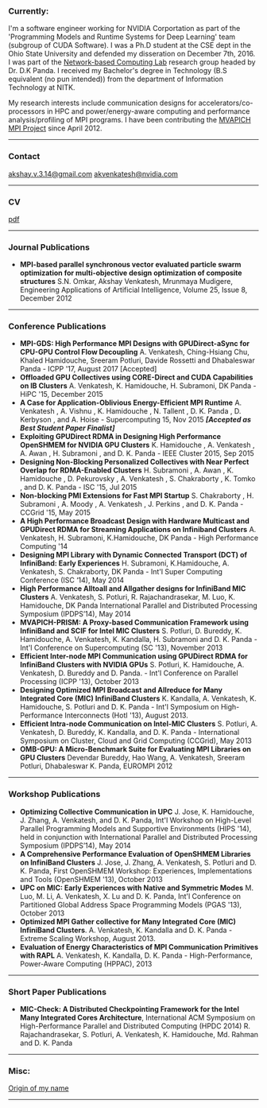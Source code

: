 ### Currently:

I'm a software engineer working for NVIDIA Corportation as part of the 'Programming Models and Runtime Systems for Deep Learning' team (subgroup of CUDA Software). I was a Ph.D student at the CSE dept in the Ohio State University and defended my disseration on December 7th, 2016. I was part of the [Network-based Computing Lab](http://nowlab.cse.ohio-state.edu/) research group headed by Dr. D.K Panda. I received my Bachelor's degree in Technology (B.S equivalent (no pun intended)) from the department of Information Technology at NITK.

My research interests include communication designs for accelerators/co-processors in HPC and power/energy-aware computing and performance analysis/profiling of MPI programs. I have been contributing the [MVAPICH MPI Project](http://mvapich.cse.ohio-state.edu/) since April 2012.

***

### Contact
akshay.v.3.14@gmail.com
akvenkatesh@nvidia.com

***

### CV
[pdf](./header.pdf)

***

### Journal Publications
* **MPI-based parallel synchronous vector evaluated particle swarm optimization for multi-objective design optimization of composite structures** S.N. Omkar, Akshay Venkatesh, Mrunmaya Mudigere, Engineering Applications of Artificial Intelligence, Volume 25, Issue 8, December 2012

***

### Conference Publications
* **MPI-GDS: High Performance MPI Designs with GPUDirect-aSync for CPU-GPU Control Flow Decoupling**
 A. Venkatesh, Ching-Hsiang Chu, Khaled Hamidouche, Sreeram Potluri, Davide Rossetti and Dhabaleswar Panda - ICPP '17, August 2017 [Accepted]
* **Offloaded GPU Collectives using CORE-Direct and CUDA Capabilities on IB Clusters** A. Venkatesh, K. Hamidouche, H. Subramoni, DK Panda - HiPC '15, December 2015
* **A Case for Application-Oblivious Energy-Efficient MPI Runtime** A. Venkatesh , A. Vishnu , K. Hamidouche , N. Tallent , D. K. Panda , D. Kerbyson , and A. Hoise - Supercomputing 15, Nov 2015 **_[Accepted as Best Student Paper Finalist]_**
* **Exploiting GPUDirect RDMA in Designing High Performance OpenSHMEM for NVIDIA GPU Clusters** 
K. Hamidouche , A. Venkatesh , A. Awan , H. Subramoni , and D. K. Panda - IEEE Cluster 2015, Sep 2015
* **Designing Non-Blocking Personalized Collectives with Near Perfect Overlap for RDMA-Enabled Clusters**
H. Subramoni , A. Awan , K. Hamidouche , D. Pekurovsky , A. Venkatesh , S. Chakraborty , K. Tomko , and D. K. Panda - ISC '15, Jul 2015
* **Non-blocking PMI Extensions for Fast MPI Startup** S. Chakraborty , H. Subramoni , A. Moody , A. Venkatesh , J. Perkins , and D. K. Panda - CCGrid '15, May 2015
* **A High Performance Broadcast Design with Hardware Multicast and GPUDirect RDMA for Streaming Applications on Infiniband Clusters** A. Venkatesh, H. Subramoni, K.Hamidouche, DK Panda - High Performance Computing '14
* **Designing MPI Library with Dynamic Connected Transport (DCT) of InfiniBand: Early Experiences** H. Subramoni, K.Hamidouche, A. Venkatesh, S. Chakraborty, DK Panda - Int'l Super Computing Conference (ISC ‘14), May 2014
* **High Performance Alltoall and Allgather designs for InfiniBand MIC Clusters**
A. Venkatesh, S. Potluri, R. Rajachandrasekar, M. Luo, K. Hamidouche, DK Panda  International Parallel and Distributed Processing Symposium (IPDPS’14), May 2014
* **MVAPICH-PRISM: A Proxy-based Communication Framework using InfiniBand and SCIF for Intel MIC Clusters** S. Potluri, D. Bureddy, K. Hamidouche, A. Venkatesh, K. Kandalla, H. Subramoni and D. K. Panda - Int'l Conference on Supercomputing (SC '13), November 2013
* **Efficient Inter-node MPI Communication using GPUDirect RDMA for InfiniBand Clusters with NVIDIA GPUs** S. Potluri, K. Hamidouche, A. Venkatesh, D. Bureddy and D. Panda. - Int'l Conference on Parallel Processing (ICPP '13), October 2013
* **Designing Optimized MPI Broadcast and Allreduce for Many Integrated Core (MIC) InfiniBand Clusters** K. Kandalla, A. Venkatesh, K. Hamidouche, S. Potluri and D. K. Panda - Int'l Symposium on High-Performance Interconnects (HotI '13), August 2013.
* **Efficient Intra-node Communication on Intel-MIC Clusters** S. Potluri, A. Venkatesh, D. Bureddy, K. Kandalla, and D. K. Panda - International Symposium on Cluster, Cloud and Grid Computing (CCGrid), May 2013
* **OMB-GPU: A Micro-Benchmark Suite for Evaluating MPI Libraries on GPU Clusters** Devendar Bureddy, Hao Wang, A. Venkatesh, Sreeram Potluri, Dhabaleswar K. Panda, EUROMPI 2012

***

### Workshop Publications
* **Optimizing Collective Communication in UPC** J. Jose, K. Hamidouche, J. Zhang, A. Venkatesh, and D. K. Panda, Int'l Workshop on High-Level Parallel Programming Models and Supportive Environments (HIPS '14), held in conjunction with International Parallel and Distributed Processing Symposium (IPDPS’14), May 2014
* **A Comprehensive Performance Evaluation of OpenSHMEM Libraries on InfiniBand Clusters** J. Jose, J. Zhang, A. Venkatesh, S. Potluri and D. K. Panda, First OpenSHMEM Workshop: Experiences, Implementations and Tools (OpenSHMEM '13), October 2013
* **UPC on MIC: Early Experiences with Native and Symmetric Modes** M. Luo, M. Li, A. Venkatesh, X. Lu and D. K. Panda, Int'l Conference on Partitioned Global Address Space Programming Models (PGAS '13), October 2013
* **Optimized MPI Gather collective for Many Integrated Core (MIC) InfiniBand Clusters**. A. Venkatesh, K. Kandalla and D. K. Panda - Extreme Scaling Workshop, August 2013.
* **Evaluation of Energy Characteristics of MPI Communication Primitives with RAPL** A. Venkatesh, K. Kandalla, D. K. Panda - High-Performance, Power-Aware Computing (HPPAC), 2013

***

### Short Paper Publications
* **MIC-Check: A Distributed Checkpointing Framework for the Intel Many Integrated Cores Architecture**,
International ACM Symposium on High-Performance Parallel and Distributed Computing (HPDC 2014) R. Rajachandrasekar, S. Potluri, A. Venkatesh, K. Hamidouche, Md. Rahman and D. K. Panda

***

### Misc:
[Origin of my name](https://en.wikipedia.org/wiki/Akshaya_Patra)
***
